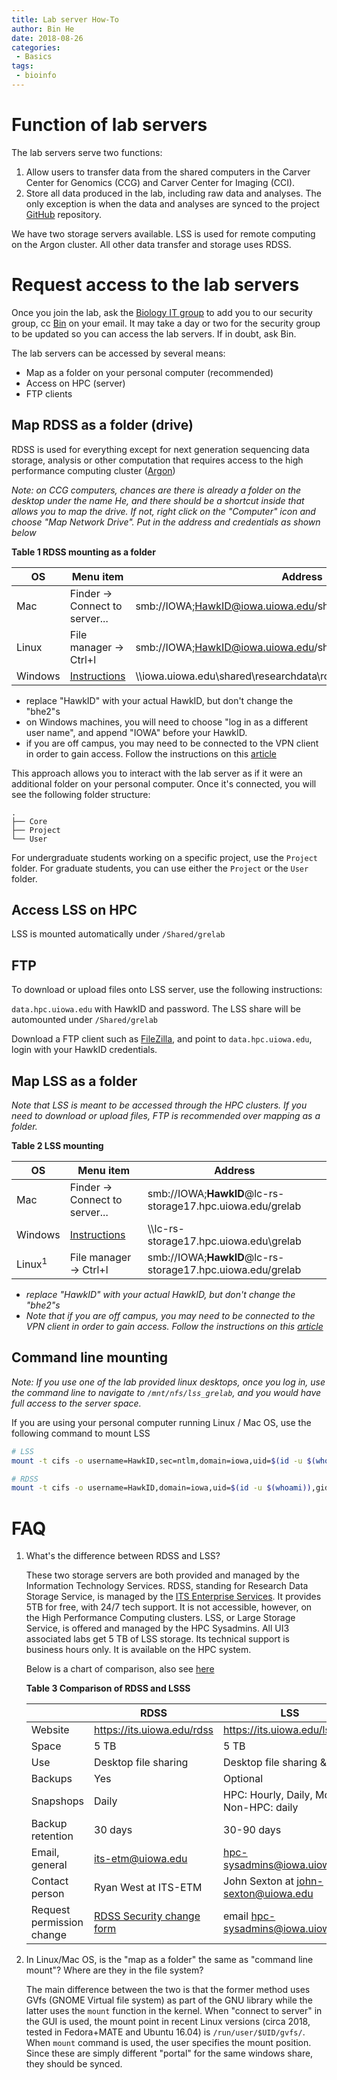 ```yaml
---
title: Lab server How-To
author: Bin He
date: 2018-08-26
categories: 
 - Basics
tags: 
 - bioinfo
---
```


# Function of lab servers

The lab servers serve two functions:

1. Allow users to transfer data from the shared computers in the Carver Center for Genomics (CCG) and Carver Center for Imaging (CCI).
2. Store all data produced in the lab, including raw data and analyses. The only exception is when the data and analyses are synced to the project [GitHub](https://github.com/binhe-lab) repository.

We have two storage servers available. LSS is used for remote computing on the Argon cluster. All other data transfer and storage uses RDSS.

# Request access to the lab servers

Once you join the lab, ask the [Biology IT group](mailto:biology-help-sm@uiowa.edu) to add you to our security group, cc [Bin](mailto:bin-he@uiowa.edu) on your email. It may take a day or two for the security group to be updated so you can access the lab servers. If in doubt, ask Bin.

The lab servers can be accessed by several means:

- Map as a folder on your personal computer (recommended)
- Access on HPC (server)
- FTP clients
    
## Map RDSS as a folder (drive)

RDSS is used for everything except for next generation sequencing data storage, analysis or other computation that requires access to the high performance computing cluster ([Argon](https://wiki.uiowa.edu/display/hpcdocs/Argon+Cluster))

_Note: on CCG computers, chances are there is already a folder on the desktop under the name He, and there should be a shortcut inside that allows you to map the drive. If not, right click on the "Computer" icon and choose "Map Network Drive". Put in the address and credentials as shown below_

**Table 1  RDSS mounting as a folder**

| OS | Menu item | Address |
|----|--------|------|
| Mac | Finder -> Connect to server... | smb://IOWA;HawkID@iowa.uiowa.edu/shared/researchdata/rdss_bhe2 |
| Linux | File manager -> Ctrl+l | smb://IOWA;HawkID@iowa.uiowa.edu/shared/researchdata/rdss_bhe2 |
| Windows | [Instructions](https://its.uiowa.edu/support/article/102465) | \\\\iowa.uiowa.edu\shared\researchdata\rdss_bhe2 |

- replace "HawkID" with your actual HawkID, but don't change the "bhe2"s
- on Windows machines, you will need to choose "log in as a different user name", and append "IOWA\" before your HawkID.
- if you are off campus, you may need to be connected to the VPN client in order to gain access. Follow the instructions on this [article](https://its.uiowa.edu/support/article/1876)


This approach allows you to interact with the lab server as if it were an additional folder on your personal computer. Once it's connected, you will see the following folder structure:

```
.
├── Core
├── Project
└── User
```

For undergraduate students working on a specific project, use the `Project` folder. For graduate students, you can use either the `Project` or the `User` folder.

## Access LSS on HPC

LSS is mounted automatically under `/Shared/grelab`

## FTP

To download or upload files onto LSS server, use the following instructions:

`data.hpc.uiowa.edu` with HawkID and password. The LSS share will be automounted under `/Shared/grelab`

Download a FTP client such as [FileZilla](https://filezilla-project.org/), and point to `data.hpc.uiowa.edu`, login with your HawkID credentials.

## Map LSS as a folder

_Note that LSS is meant to be accessed through the HPC clusters. If you need to download or upload files, FTP is recommended over mapping as a folder._

**Table 2  LSS mounting**

| OS | Menu item | Address |
|----|--------|------|
| Mac | Finder -> Connect to server... | smb://IOWA;**HawkID**@lc-rs-storage17.hpc.uiowa.edu/grelab |
| Windows | [Instructions](https://its.uiowa.edu/support/article/102465) | \\\\lc-rs-storage17.hpc.uiowa.edu\grelab |
| Linux<sup>1</sup> | File manager -> Ctrl+l | smb://IOWA;**HawkID**@lc-rs-storage17.hpc.uiowa.edu/grelab |

- *replace "HawkID" with your actual HawkID, but don't change the "bhe2"s*
- *Note that if you are off campus, you may need to be connected to the VPN client in order to gain access. Follow the instructions on this [article](https://its.uiowa.edu/support/article/1876)*

## Command line mounting

_Note: If you use one of the lab provided linux desktops, once you log in, use the command line to navigate to `/mnt/nfs/lss_grelab`, and you would have full access to the server space._

If you are using your personal computer running Linux / Mac OS, use the following command to mount LSS

```bash
# LSS
mount -t cifs -o username=HawkID,sec=ntlm,domain=iowa,uid=$(id -u $(whoami)),gid=$(id -g $(whoami)) //lc-rs-storage17.hpc.uiowa.edu/grelab /mnt/cifs/lss_grelab

# RDSS
mount -t cifs -o username=HawkID,domain=iowa,uid=$(id -u $(whoami)),gid=$(id -g $(whoami)) //rdss.iowa.uiowa.edu/rdss_bhe2 /mnt/cifs/rdss_bhe2 # the additional uid and gid options are required so that the cifs client knows that these are the uid and gid for the user that matches the uid and gid on the server, which can be different.
```

# FAQ

1. What's the difference between RDSS and LSS?

    These two storage servers are both provided and managed by the Information Technology Services. RDSS, standing for Research Data Storage Service, is managed by the [ITS Enterprise Services](https://its.uiowa.edu/about/es). It provides 5TB for free, with 24/7 tech support. It is not accessible, however, on the High Performance Computing clusters. LSS, or Large Storage Service, is offered and managed by the HPC Sysadmins. All UI3 associated labs get 5 TB of LSS storage. Its technical support is business hours only. It is available on the HPC system.

    Below is a chart of comparison, also see [here](https://its.uiowa.edu/researchstorage)

    **Table 3 Comparison of RDSS and LSSS**
     
    |  | RDSS | LSS |
    |--|--|--|
    | Website | <https://its.uiowa.edu/rdss> | <https://its.uiowa.edu/lss> |
    | Space | 5 TB | 5 TB |
    | Use   | Desktop file sharing | Desktop file sharing & HPC |
    | Backups | Yes | Optional |
    | Snapshops | Daily | HPC: Hourly, Daily, Monthly; Non-HPC: daily | 
    | Backup retention | 30 days | 30-90 days |
    | Email, general | <its-etm@uiowa.edu> | <hpc-sysadmins@iowa.uiowa.edu> |
    | Contact person | Ryan West at ITS-ETM | John Sexton at <john-sexton@uiowa.edu> |
    | Request permission change | [RDSS Security change form](https://uiowa.qualtrics.com/SE/?SID=SV_8qyutD7sDdwnOoB) | email <hpc-sysadmins@iowa.uiowa.edu> |
    

2. In Linux/Mac OS, is the "map as a folder" the same as "command line mount"? Where are they in the file system?

    The main difference between the two is that the former method uses GVfs (GNOME Virtual file system) as part of the GNU library while the latter uses the `mount` function in the kernel. When "connect to server" in the GUI is used, the mount point in recent Linux versions (circa 2018, tested in Fedora+MATE and Ubuntu 16.04) is `/run/user/$UID/gvfs/`. When `mount` command is used, the user specifies the mount position. Since these are simply different "portal" for the same windows share, they should be synced.
